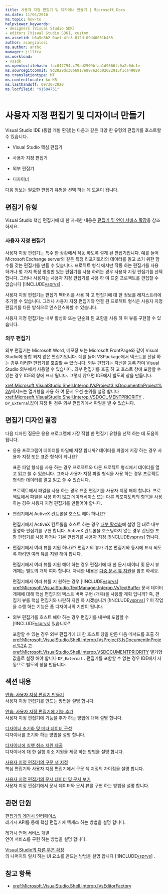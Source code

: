 ```yaml
---
title: 사용자 지정 편집기 및 디자이너 만들기 | Microsoft Docs
ms.date: 11/04/2016
ms.topic: how-to
helpviewer_keywords:
- designers [Visual Studio SDK]
- editors [Visual Studio SDK], custom
ms.assetid: b6a5e8b2-0ae1-4fc3-812d-09d40051b435
author: acangialosi
ms.author: anthc
manager: jillfra
ms.workload:
- vssdk
ms.openlocfilehash: fcc047794cc79ad2909bfaa1d9866fc0a2c0dc1e
ms.sourcegitcommit: 9d2829dc30b6917e89762d602022915f1ca49089
ms.translationtype: MT
ms.contentlocale: ko-KR
ms.lasthandoff: 09/30/2020
ms.locfileid: "91584731"
---
```

# <a name="create-custom-editors-and-designers"></a>사용자 지정 편집기 및 디자이너 만들기

Visual Studio IDE (통합 개발 환경)는 다음과 같은 다양 한 유형의 편집기를 호스트할 수 있습니다.

- Visual Studio 핵심 편집기

- 사용자 지정 편집기

- 외부 편집기

- 디자이너

다음 정보는 필요한 편집기 유형을 선택 하는 데 도움이 됩니다.

## <a name="types-of-editor"></a>편집기 유형

Visual Studio 핵심 편집기에 대 한 자세한 내용은 [편집기 및 언어 서비스 확장](../extensibility/extending-the-editor-and-language-services.md)을 참조 하세요.

### <a name="custom-editors"></a>사용자 지정 편집기
 사용자 지정 편집기는 특수 한 상황에서 작동 하도록 설계 된 편집기입니다. 예를 들어 Microsoft Exchange server와 같은 특정 리포지토리의 데이터를 읽고 쓰기 위한 함수를 갖는 편집기를 만들 수 있습니다. 프로젝트 형식 에서만 작동 하는 편집기를 사용 하거나 몇 가지 특정 명령만 있는 편집기를 사용 하려는 경우 사용자 지정 편집기를 선택 합니다. 그러나 사용자는 사용자 지정 편집기를 사용 하 여 표준 프로젝트를 편집할 수 없습니다 [!INCLUDE[vsprvs](../code-quality/includes/vsprvs_md.md)] .

 사용자 지정 편집기는 편집기 팩터리를 사용 하 고 편집기에 대 한 정보를 레지스트리에 추가할 수 있습니다. 그러나 사용자 지정 편집기와 연결 된 프로젝트 형식은 사용자 지정 편집기를 다른 방식으로 인스턴스화할 수 있습니다.

 사용자 지정 편집기는 내부 활성화 또는 단순화 된 포함을 사용 하 여 뷰를 구현할 수 있습니다.

### <a name="external-editors"></a>외부 편집기
 외부 편집기는 Microsoft Word, 메모장 또는 Microsoft FrontPage와 같이 Visual Studio에 통합 되지 않은 편집기입니다. 예를 들어 VSPackage에서 텍스트를 전달 하는 경우 이러한 편집기를 호출할 수 있습니다. 외부 편집기는 자신을 등록 하며 Visual Studio 외부에서 사용할 수 있습니다. 외부 편집기를 호출 하 고 호스트 창에 포함할 수 있는 경우 IDE의 창에 표시 됩니다. 그렇지 않으면 IDE에서 별도의 창을 만듭니다.

 <xref:Microsoft.VisualStudio.Shell.Interop.IVsProject3.IsDocumentInProject%2A>메서드는 열거형을 사용 하 여 문서 우선 순위를 설정 합니다 <xref:Microsoft.VisualStudio.Shell.Interop.VSDOCUMENTPRIORITY> . `DP_External`값이 지정 된 경우 외부 편집기에서 파일을 열 수 있습니다.

## <a name="editor-design-decisions"></a>편집기 디자인 결정
 다음 디자인 질문은 응용 프로그램에 가장 적합 한 편집기 유형을 선택 하는 데 도움이 됩니다.

- 응용 프로그램이 데이터를 파일에 저장 합니까? 데이터를 파일에 저장 하는 경우 사용자 지정 또는 표준 형식이 되나요?

   표준 파일 형식을 사용 하는 경우 프로젝트와 다른 프로젝트 형식에서 데이터를 열고 읽고 쓸 수 있습니다. 그러나 사용자 지정 파일 형식을 사용 하는 경우 프로젝트 형식만 데이터를 열고 읽고 쓸 수 있습니다.

   프로젝트에서 파일을 사용 하는 경우 표준 편집기를 사용자 지정 해야 합니다. 프로젝트에서 파일을 사용 하지 않고 데이터베이스 또는 다른 리포지토리의 항목을 사용 하는 경우 사용자 지정 편집기를 만들어야 합니다.

- 편집기에서 ActiveX 컨트롤을 호스트 해야 하나요?

   편집기에서 ActiveX 컨트롤을 호스트 하는 경우 [내부 활성화](../vs-2015/misc/in-place-activation.md?view=vs-2015&preserve-view=true)에 설명 된 대로 내부 활성화 편집기를 구현 합니다. ActiveX 컨트롤을 호스팅하지 않는 경우 간단한 포함 편집기를 사용 하거나 기본 편집기를 사용자 지정 [!INCLUDE[vsprvs](../code-quality/includes/vsprvs_md.md)] 합니다.

- 편집기에서 여러 뷰를 지원 하나요? 편집기의 뷰가 기본 편집기와 동시에 표시 되도록 하려면 여러 뷰를 지원 해야 합니다.

   편집기에서 여러 뷰를 지원 해야 하는 경우 편집기에 대 한 문서 데이터 및 문서 뷰 개체는 별도의 개체 여야 합니다. 자세한 내용은 [다중 문서 뷰 지원](../extensibility/supporting-multiple-document-views.md)을 참조 하세요.

   편집기에서 여러 뷰를 지 원하는 경우 [!INCLUDE[vsprvs](../code-quality/includes/vsprvs_md.md)] <xref:Microsoft.VisualStudio.TextManager.Interop.VsTextBuffer> 문서 데이터 개체에 대해 핵심 편집기의 텍스트 버퍼 구현 (개체)을 사용할 계획 입니까? 즉, 편집기 뷰를 핵심 편집기와 나란히 지원 하 시겠습니까 [!INCLUDE[vsprvs](../code-quality/includes/vsprvs_md.md)] ? 이 작업을 수행 하는 기능은 폼 디자이너의 기반이 됩니다.

- 외부 편집기를 호스트 해야 하는 경우 편집기를 내부에 포함할 수 [!INCLUDE[vsprvs](../code-quality/includes/vsprvs_md.md)] 있습니까?

   포함할 수 있는 경우 외부 편집기에 대 한 호스트 창을 만든 다음 메서드를 호출 하 <xref:Microsoft.VisualStudio.Shell.Interop.IVsProject3.IsDocumentInProject%2A> 고 <xref:Microsoft.VisualStudio.Shell.Interop.VSDOCUMENTPRIORITY> 열거형 값을로 설정 해야 합니다 `DP_External` . 편집기를 포함할 수 없는 경우 IDE에서 자동으로 별도의 창을 만듭니다.

## <a name="in-this-section"></a>섹션 내용

[연습: 사용자 지정 편집기 만들기](../extensibility/walkthrough-creating-a-custom-editor.md)\
사용자 지정 편집기를 만드는 방법을 설명 합니다.

[연습: 사용자 지정 편집기에 기능 추가](../extensibility/walkthrough-adding-features-to-a-custom-editor.md)\
사용자 지정 편집기에 기능을 추가 하는 방법에 대해 설명 합니다.

[디자이너 초기화 및 메타 데이터 구성](../extensibility/designer-initialization-and-metadata-configuration.md)\
디자이너를 초기화 하는 방법을 설명 합니다.

[디자이너에 실행 취소 지원 제공](../extensibility/supplying-undo-support-to-designers.md)\
디자이너에 대 한 실행 취소 지원을 제공 하는 방법을 설명 합니다.

[사용자 지정 편집기의 구문 색 지정](../extensibility/syntax-coloring-in-custom-editors.md)\
핵심 편집기와 사용자 지정 편집기에서 구문 색 지정의 차이점을 설명 합니다.

[사용자 지정 편집기의 문서 데이터 및 문서 보기](../extensibility/document-data-and-document-view-in-custom-editors.md)\
사용자 지정 편집기에서 문서 데이터와 문서 뷰를 구현 하는 방법을 설명 합니다.

## <a name="related-sections"></a>관련 단원

[편집기의 레거시 인터페이스](../vs-2015/extensibility/legacy-interfaces-in-the-editor.md?view=vs-2015&preserve-view=true)\
레거시 API를 통해 핵심 편집기에 액세스 하는 방법을 설명 합니다.

[레거시 언어 서비스 개발](../extensibility/internals/developing-a-legacy-language-service.md)\
언어 서비스를 구현 하는 방법을 설명 합니다.

[Visual Studio의 다른 부분 확장](../extensibility/extending-other-parts-of-visual-studio.md)\
의 나머지와 일치 하는 UI 요소를 만드는 방법을 설명 합니다 [!INCLUDE[vsprvs](../code-quality/includes/vsprvs_md.md)] .

## <a name="see-also"></a>참고 항목

- <xref:Microsoft.VisualStudio.Shell.Interop.IVsEditorFactory>
